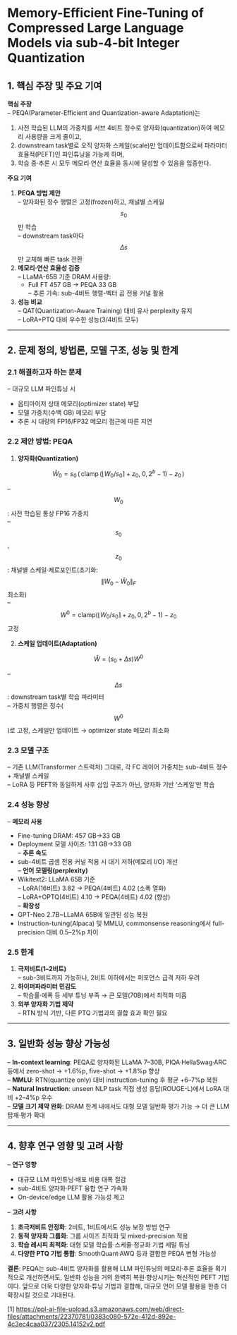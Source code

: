 # Memory-Efficient Fine-Tuning of Compressed Large Language Models via sub-4-bit Integer Quantization

## 1. 핵심 주장 및 주요 기여  
**핵심 주장**  
– PEQA(Parameter-Efficient and Quantization-aware Adaptation)는  
  1) 사전 학습된 LLM의 가중치를 서브 4비트 정수로 양자화(quantization)하여 메모리 사용량을 크게 줄이고,  
  2) downstream task별로 오직 양자화 스케일(scale)만 업데이트함으로써 파라미터 효율적(PEFT)인 파인튜닝을 가능케 하며,  
  3) 학습 중·추론 시 모두 메모리·연산 효율을 동시에 달성할 수 있음을 입증한다.

**주요 기여**  
1. **PEQA 방법 제안**  
   – 양자화된 정수 행렬은 고정(frozen)하고, 채널별 스케일 $$s_0$$만 학습  
   – downstream task마다 $$\Delta s$$만 교체해 빠른 task 전환  
2. **메모리·연산 효율성 검증**  
   – LLaMA-65B 기준 DRAM 사용량:  
     -  Full FT 457 GB → PEQA 33 GB  
   – 추론 가속: sub-4비트 행렬-벡터 곱 전용 커널 활용  
3. **성능 비교**  
   – QAT(Quantization-Aware Training) 대비 유사 perplexity 유지  
   – LoRA+PTQ 대비 우수한 성능(3/4비트 모두)  

***

## 2. 문제 정의, 방법론, 모델 구조, 성능 및 한계

### 2.1 해결하고자 하는 문제  
– 대규모 LLM 파인튜닝 시  
  -  옵티마이저 상태 메모리(optimizer state) 부담  
  -  모델 가중치(수백 GB) 메모리 부담  
  -  추론 시 대량의 FP16/FP32 메모리 접근에 따른 지연  

### 2.2 제안 방법: PEQA  
1. **양자화(Quantization)**  

$$
   \widehat W_0 = s_0 \,\bigl(\,\mathrm{clamp}\,\bigl(\lfloor W_0/s_0\rceil + z_0,\;0,\,2^b-1\bigr) - z_0\,
   \bigr)
   $$
   
   – $$W_0$$: 사전 학습된 통상 FP16 가중치  
   – $$s_0$$, $$z_0$$: 채널별 스케일·제로포인트(초기화: $$ \|W_0 - \widehat W_0\|_F $$ 최소화)  
   – $$W^0 = \mathrm{clamp}(\lfloor W_0/s_0\rceil + z_0,0,2^b-1)-z_0$$ 고정  

2. **스케일 업데이트(Adaptation)**  

$$
   \widehat W = (s_0 + \Delta s)W^0
   $$
   
   – $$\Delta s$$: downstream task별 학습 파라미터  
   – 가중치 행렬은 정수($$W^0$$)로 고정, 스케일만 업데이트 → optimizer state 메모리 최소화  

### 2.3 모델 구조  
– 기존 LLM(Transformer 스트럭처) 그대로, 각 FC 레이어 가중치는 sub-4비트 정수 + 채널별 스케일  
– LoRA 등 PEFT와 동일하게 사후 삽입 구조가 아닌, 양자화 기반 ‘스케일’만 학습  

### 2.4 성능 향상  
– **메모리 사용**  
  -  Fine-tuning DRAM: 457 GB→33 GB  
  -  Deployment 모델 사이즈: 131 GB→33 GB  
– **추론 속도**  
  -  sub-4비트 곱셈 전용 커널 적용 시 대기 저하(메모리 I/O) 개선  
– **언어 모델링(perplexity)**  
  -  Wikitext2: LLaMA 65B 기준  
    – LoRA(16비트) 3.82 → PEQA(4비트) 4.02 (소폭 열화)  
    – LoRA+OPTQ(4비트) 4.10 → PEQA(4비트) 4.02 (향상)  
– **확장성**  
  -  GPT-Neo 2.7B~LLaMA 65B에 일관된 성능 복원  
  -  Instruction-tuning(Alpaca) 및 MMLU, commonsense reasoning에서 full-precision 대비 0.5–2%p 차이  

### 2.5 한계  
1. **극저비트(1–2비트)**  
   – sub-3비트까지 가능하나, 2비트 이하에서는 퍼포먼스 급격 저하 우려  
2. **하이퍼파라미터 민감도**  
   – 학습률·에폭 등 세부 튜닝 부족 → 큰 모델(70B)에서 최적화 미흡  
3. **외부 양자화 기법 제약**  
   – RTN 방식 기반, 다른 PTQ 기법과의 결합 효과 확인 필요  

***

## 3. 일반화 성능 향상 가능성

– **In-context learning**: PEQA로 양자화된 LLaMA 7–30B, PIQA·HellaSwag·ARC 등에서 zero-shot → +1.6%p, five-shot → +1.8%p 향상  
– **MMLU**: RTN(quantize only) 대비 instruction-tuning 후 평균 +6–7%p 복원  
– **Natural Instruction**: unseen NLP task 직접 생성 응답(ROUGE-L)에서 LoRA 대비 +2–4%p 우수  
– **모델 크기 제약 완화**: DRAM 한계 내에서도 대형 모델 일반화 평가 가능 → 더 큰 LLM 탑재·평가 확대  

***

## 4. 향후 연구 영향 및 고려 사항

– **연구 영향**  
  -  대규모 LLM 파인튜닝·배포 비용 대폭 절감  
  -  sub-4비트 양자화·PEFT 융합 연구 가속화  
  -  On-device/edge LLM 활용 가능성 제고  

– **고려 사항**  
  1. **초극저비트 안정화**: 2비트, 1비트에서도 성능 보장 방법 연구  
  2. **동적 양자화 그룹화**: 그룹 사이즈 최적화 및 mixed-precision 적용  
  3. **학습 레시피 최적화**: 대형 모델 학습률·스케줄·정규화 기법 세밀 튜닝  
  4. **다양한 PTQ 기법 통합**: SmoothQuant·AWQ 등과 결합한 PEQA 변형 가능성  

**결론**: PEQA는 sub-4비트 양자화를 활용해 LLM 파인튜닝의 메모리·추론 효율을 획기적으로 개선하면서도, 일반화 성능을 거의 완벽히 복원·향상시키는 혁신적인 PEFT 기법이다. 앞으로 더욱 다양한 양자화·튜닝 기법과 결합해, 대규모 언어 모델 활용을 한층 더 확장시킬 것으로 기대된다.

[1] https://ppl-ai-file-upload.s3.amazonaws.com/web/direct-files/attachments/22370781/0383c080-572e-412d-892e-4c3ec4caa037/2305.14152v2.pdf
